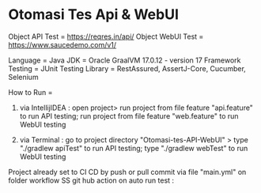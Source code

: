 # Otomasi Tes Api & WebUI

Object API Test = https://reqres.in/api/
Object WebUI Test = https://www.saucedemo.com/v1/

Language = Java
JDK = Oracle GraalVM 17.0.12 - version 17
Framework Testing = JUnit
Testing Library = RestAssured, AssertJ-Core, Cucumber, Selenium

How to Run =
1. via IntellijIDEA : open project> run project from file feature "api.feature" to run API testing; run project from file feature "web.feature" to run WebUI testing

2. via Terminal : go to project directory "Otomasi-tes-API-WebUI" > type "./gradlew apiTest" to run API testing; type "./gradlew webTest" to run WebUI testing

Project already set to CI CD by push or pull commit via file "main.yml" on folder workflow
SS git hub action on auto run test : 
